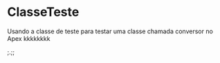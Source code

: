 # ClasseTeste
Usando a classe de teste para testar uma classe chamada conversor no Apex
kkkkkkkk


;.;;




